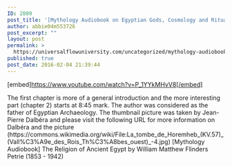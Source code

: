 ```yaml
---
ID: 2809
post_title: '[Mythology Audiobook on Egyptian Gods, Cosmology and Rituals] The Religion of Ancient Egypt'
author: abbie04m553726
post_excerpt: ""
layout: post
permalink: >
  https://universalflowuniversity.com/uncategorized/mythology-audiobook-on-egyptian-gods-cosmology-and-rituals-the-religion-of-ancient-egypt/
published: true
post_date: 2016-02-04 21:39:44
---
```

[embed]https://www.youtube.com/watch?v=P_1YYkMHvV8[/embed]<br>
<p>The first chapter is more of a general introduction and the more interesting part (chapter 2) starts at 8:45 mark. The author was considered as the father of Egyptian Archaeology. The thumbnail picture was taken by Jean-Pierre Dalbéra and please visit the following URL for more information on Dalbéra and the picture (https://commons.wikimedia.org/wiki/File:La_tombe_de_Horemheb_(KV.57)_(Vall%C3%A9e_des_Rois_Th%C3%A8bes_ouest)_-4.jpg)
[Mythology Audiobook] The Religion of Ancient Egypt by William Matthew Flinders Petrie (1853 - 1942)</p>